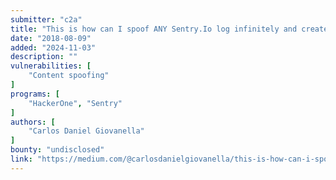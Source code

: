 ```yaml
---
submitter: "c2a"
title: "This is how can I spoof ANY Sentry.Io log infinitely and create fake error-logs"
date: "2018-08-09"
added: "2024-11-03"
description: ""
vulnerabilities: [
    "Content spoofing"
]
programs: [
    "HackerOne", "Sentry"
]
authors: [
    "Carlos Daniel Giovanella"
]
bounty: "undisclosed"
link: "https://medium.com/@carlosdanielgiovanella/this-is-how-can-i-spoof-any-sentry-log-infinitely-and-create-fake-error-logs-74406367f4ba"
---
```




